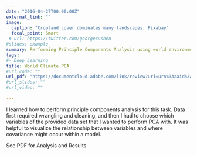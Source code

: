 ```yaml
---
date: "2016-04-27T00:00:00Z"
external_link: ""
image:
  caption: "Cropland cover dominates many landscapes: Pixabay"
  focal_point: Smart
 # url: https://twitter.com/georgecushen
#slides: example
summary: Performing Principle Components Analysis using world environmental variables including cropland cover, rainfall, temperature, elevation, and canopy cover.
tags:
#- Deep Learning
title: World Climate PCA
#url_code: ""
url_pdf: "https://documentcloud.adobe.com/link/review?uri=urn%3Aaaid%3Ascds%3AUS%3A0b249733-a795-4c4d-8906-192bc886e940"
#url_slides: ""
#url_video: ""

---
```

I learned how to perform principle components analysis for this task.  Data first required wrangling and cleaning, and then I had to choose which variables of the provided data set that I wanted to perform PCA with. It was helpful to visualize the relationship between variables and where covariance might occur within a model. 

See PDF for Analysis and Results

